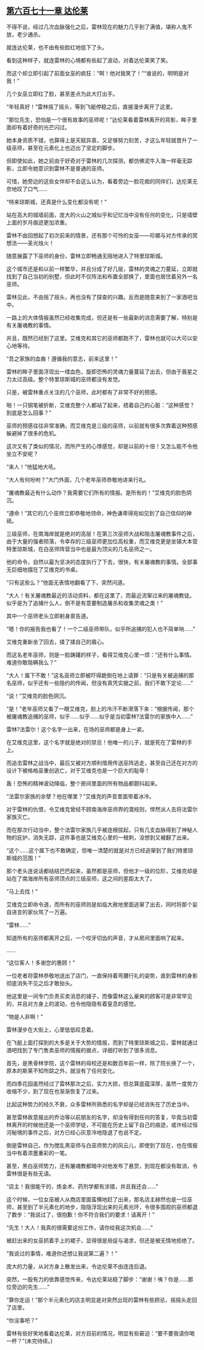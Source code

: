 ## [第六百七十一章 达伦莱](https://www.xxbiquge.com/11_11222/8984683.html)


  不得不说，经过几次血脉强化之后，雷林现在的魅力几乎到了满值，堪称人鬼不放，老少通杀。

  就连达伦莱，也不由有些脸红地低下了头。

  看到这种样子，就连雷林的心境都有些起了波动，对着达伦莱笑了笑。

  而这个却立即引起了前面女巫的疯狂：“啊！他对我笑了！”“谁说的，明明是对我！”

  几个女巫立即红了脸，甚至差点为此大打出手。

  “年轻真好！”雷林摇了摇头，等到飞艇停稳之后，直接漫步离开了这里。

  “那位先生，恐怕是一个很有故事的巫师呢！”达伦莱看着雷林离开的背影，眸子里面却有着好奇的光芒闪过。

  她本身资质不错，也算得上是天赋异禀，又足够努力刻苦，才这么年轻就晋升了一级巫师，甚至在元素化上也迈出了坚定的脚步。

  但即使如此，她之前由于好奇对于雷林的几次探测，都仿佛泥牛入海一样毫无踪影，立即令她意识到雷林不是普通的巫师。

  可惜，她旁边的这些女伴却不会这么认为，看着旁边一脸花痴的同伴们，达伦莱无奈地叹了口气……

  “特来琼斯城，还真是什么变化都没有呢！”

  站在高大的城墙前面，庞大的火山之城似乎和记忆当中没有任何的变化，只是墙壁上面的岁月痕迹更加浓重。

  雷林不由回想起了初次前来的情景，还有那个可怜的女巫——珍娜与对方传承的冥想法——圣光烛火！

  随意展露了下巫师的身份，雷林立即畅通无阻地进入了特里琼斯城。

  这个城市还是和以前一样繁华，并且分成了好几层，雷林的灵魂之力蔓延，立即就找到了自己当初的别墅，但此时不仅阵法和布置全部换了，里面也居住着另外一名巫师。

  雷林见此，不由摇了摇头，再也没有了探查的兴趣。反而是随意来到了一家酒吧当中。

  一路上的大体情报虽然已经收集完成，但还是有一些最新的消息需要了解，特别是有关屠魂教的事情。

  并且，既然已经到了这里。艾维克和其它的巫师都跑不了，雷林也就可以大可以安心地等待。

  “吾之家族的血裔！遵循我的意志，前来这里！”

  雷林的眸子里面浮现出一缕血色，旋即恐怖的灵魂力量蔓延了出去，但由于晨星之力太过高级。整个特里琼斯城的巫师都没有发觉。

  只是，被雷林重点关注的几个巫师，此时都有了非常不好的预感。

  啪！一只钢笔被折断，艾维克整个人都站了起来，捂着自己的心脏：“这种感觉？到底是怎么回事？”

  巫师的预感往往非常准确，而艾维克是三级的巫师，以前就有很多次靠着这种预感躲避掉了很多的危机。

  这次又有了类似的情况，而所产生的心悸感觉，却是以前的十倍！又怎么能不令他坐立不安呢？

  “来人！”他猛地大吼。

  “大人有何吩咐？”大门外面，几个老年巫师恭敬地进来行礼。

  “屠魂教最近有什么动作？我需要它们所有的情报。是所有的！”艾维克的脸色阴沉。

  “遵命！”其它的几个巫师立即恭敬地领命，神色谦卑得宛如见到了自己信仰的神祗。

  三级巫师，在南海岸就是绝对的高层！在第三次巫师大战和阻击屠魂教事件之后，由于大量的强者陨落，令幸存的三级巫师更加位高权重，而艾维克更是坐镇大本营特里琼斯城，在白巫师阵营当中也是最为顶尖的几名巫师之一。

  他的命令，自然以最为坚决的态度执行了下去，很快，有关屠魂教的事情。全部事无巨细地摆在了艾维克的书桌。

  “只有这些么？”他面无表情地翻看了下，突然问道。

  “大人！有关屠魂教最近的活动资料，都在这里了，而最近流窜过来的屠魂教徒。似乎是为了追捕什么人，倒不是有意要制造屠杀和收集灵魂之类！”

  其中一个巫师老头立即躬身禀告道。

  “嗯！你的报告我也看了！一个二级巫师带队，似乎所追捕的犯人也不简单呐……”

  艾维克重新坐了回去，揉了揉自己的眉心。

  而这名老年巫师，则是一脸踌躇的样子，看得艾维克心里一烦：“还有什么事情。难道你敢隐瞒我么？”

  “大人！属下不敢！”这名巫师立即被吓得跪倒在地上请罪：“只是有关被追捕的那名巫师，似乎还有一些隐约的传闻，但没有真凭实据之前，我们不敢下定论……”

  “说！”艾维克的脸色阴沉。

  “是！”老年巫师又看了一眼艾维克，脸上的冷汗不断滑落下来：“根据传闻，那个被屠魂教追捕的巫师，似乎……似乎……似乎是当初雷林?法雷尔的家族中人……”

  雷林?法雷尔！这个名字一出来，在场的巫师都是身上一紧。

  在艾维克这里，这个名字就是绝对的禁忌！他唯一的儿子，就是死在了雷林的手上。

  而追击雷林之战当中，最后又被对方顺利借用传送巫阵逃走，甚至自己还在对方的设计下被格格巫重创逃亡，对于艾维克也是一个巨大的耻辱！

  轰！恐怖的精神波动降临，整个房间里面的所有物品都颤抖起来。

  “法雷尔家族的余孽？他在哪里？”艾维克的声音里面带着冰冷。

  对于雷林的仇恨，令艾维克曾经不顾南海岸巫师界的潜规则，悍然派人去将法雷尔家族灭亡。

  而在那次行动当中，整个法雷尔家族几乎被连根拔起，只有几支血脉得到了神秘人物的庇护，消失无踪，这件事也是艾维克心里的一根刺，没想到又被翻了出来。

  “这个……这个属下也不敢确定，但唯一清楚的就是对方已经逃窜到了我们特里琼斯城的范围！”

  那个老头连说话都结结巴巴起来，虽然都是巫师，但他才一级的位阶，艾维克却是站在了南海岸所有巫师顶点的三级巫师，这之间的差距太大了。

  “马上去找！”

  艾维克立即命令道，而所有的巫师则是如临大赦地里面逃窜了出去，同时将那个妄自进言的家伙骂了一万遍。

  “雷林……”

  知道所有的巫师都离开之后，一个咬牙切齿的声音，才从房间里面响了起来。

  ……

  “这位客人！多谢您的惠顾！”

  一位老者将雷林恭敬地送出了店门，一直保持着弯腰行礼的姿势，直到雷林的身影彻底消失不见之后才敢抬头。

  他这里是一间专门负责买卖消息的铺子，而像雷林这么豪爽的顾客可是非常罕见的，并且对方身上的波动，也令他隐隐有着窒息的感觉。

  “物是人非啊！”

  雷林漫步在大街上，心里低低叹息着。

  在飞艇上面打探到的大多是关于大势的情报，而到了特里琼斯城之后，雷林就通过酒吧找到了专门售卖巫师的情报的据点，详细打听到了很多消息。

  首先，是黑骨林学院，这个雷林的母校还是和数百年前一样，除了院长换了一个，原本的斯莱不知所踪之外，就没有了任何变化。

  而四季花园虽然经过了雷林那次之后，实力大损，但总算底蕴深厚，虽然一度势力收缩不少，到了现在也渐渐恢复了过来。

  比起这种势力的经久不衰，众多雷林所熟悉的名字却是已经消失在了历史当中。

  甚至雷林故意报出的乔治等以前朋友的名字，却没有得到任何的答复，毕竟当初雷林离开的时候他还是一个巫师学徒，不可能在历史上留下自己的痕迹，或许经过恒河秘境的事件之后，对方已经心灰意冷地隐退了也说不定。

  倒是雷林自己，作为搅乱黑巫师与白巫师势力的风云儿，即使到了现在，也在情报当中有着浓墨重彩的一笔。

  甚至，黑白巫师势力，还有屠魂教都暗中对他发布了悬赏，到现在都没有取消，令雷林很是有些无语。

  “店主！我很能干的，炼金术、药剂学都有涉猎，并且我还会……”

  这个时候，一位女巫被人从商店里面蛮横地赶了出来，那名店主赫然也是一位巫师，甚至到了半元素化的地步，隐隐浮现出来的元素光环，令很多围观的巫师都退了数步：“我说过了，很抱歉！你不符合我们的要求！请离开！”

  “先生！大人！我真的很需要这份工作，请你给我这次机会……”

  被赶出来的女巫抓着手上的裙子，显得很是局促与渴求，但还是被无情地拒绝了。

  “我说过的事情，难道你还想让我说第二遍？！”

  庞大的力量，从对方身上散发出来，令达伦莱不由连连后退。

  突然，一股有力的依靠感觉传来，令达伦莱站稳了脚步：“谢谢！咦？你是……那位旁边的先生……”

  “算你走运！”那个半元素化的店主明显是对突然出现的雷林有些顾忌，摇摇头走回了店里。

  “你没事吧？”

  雷林有些好笑地看着达伦莱，对方目前的情况，明显有些窘迫：“要不要我请你喝一杯？”(未完待续。)
